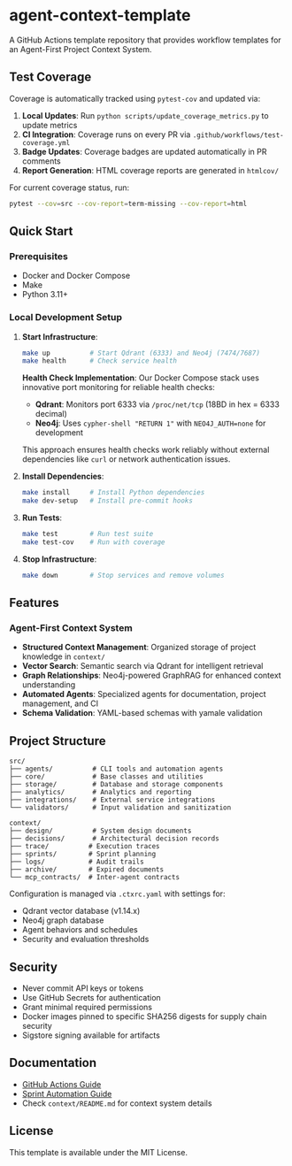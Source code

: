 # agent-context-template

A GitHub Actions template repository that provides workflow templates for an Agent-First Project Context System.

## Test Coverage

Coverage is automatically tracked using `pytest-cov` and updated via:
1. **Local Updates**: Run `python scripts/update_coverage_metrics.py` to update metrics
2. **CI Integration**: Coverage runs on every PR via `.github/workflows/test-coverage.yml`
3. **Badge Updates**: Coverage badges are updated automatically in PR comments
4. **Report Generation**: HTML coverage reports are generated in `htmlcov/`

For current coverage status, run:
```bash
pytest --cov=src --cov-report=term-missing --cov-report=html
```

## Quick Start

### Prerequisites
- Docker and Docker Compose
- Make
- Python 3.11+

### Local Development Setup
1. **Start Infrastructure**:
   ```bash
   make up          # Start Qdrant (6333) and Neo4j (7474/7687)
   make health      # Check service health
   ```

   **Health Check Implementation**:
   Our Docker Compose stack uses innovative port monitoring for reliable health checks:

   - **Qdrant**: Monitors port 6333 via `/proc/net/tcp` (18BD in hex = 6333 decimal)
   - **Neo4j**: Uses `cypher-shell "RETURN 1"` with `NEO4J_AUTH=none` for development

   This approach ensures health checks work reliably without external dependencies like `curl` or network authentication issues.

2. **Install Dependencies**:
   ```bash
   make install     # Install Python dependencies
   make dev-setup   # Install pre-commit hooks
   ```

3. **Run Tests**:
   ```bash
   make test        # Run test suite
   make test-cov    # Run with coverage
   ```

4. **Stop Infrastructure**:
   ```bash
   make down        # Stop services and remove volumes
   ```

## Features

### Agent-First Context System
- **Structured Context Management**: Organized storage of project knowledge in `context/`
- **Vector Search**: Semantic search via Qdrant for intelligent retrieval
- **Graph Relationships**: Neo4j-powered GraphRAG for enhanced context understanding
- **Automated Agents**: Specialized agents for documentation, project management, and CI
- **Schema Validation**: YAML-based schemas with yamale validation

## Project Structure

```
src/
├── agents/          # CLI tools and automation agents
├── core/            # Base classes and utilities
├── storage/         # Database and storage components
├── analytics/       # Analytics and reporting
├── integrations/    # External service integrations
└── validators/      # Input validation and sanitization

context/
├── design/          # System design documents
├── decisions/       # Architectural decision records
├── trace/          # Execution traces
├── sprints/        # Sprint planning
├── logs/           # Audit trails
├── archive/        # Expired documents
└── mcp_contracts/  # Inter-agent contracts
```

Configuration is managed via `.ctxrc.yaml` with settings for:
- Qdrant vector database (v1.14.x)
- Neo4j graph database
- Agent behaviors and schedules
- Security and evaluation thresholds


## Security

- Never commit API keys or tokens
- Use GitHub Secrets for authentication
- Grant minimal required permissions
- Docker images pinned to specific SHA256 digests for supply chain security
- Sigstore signing available for artifacts

## Documentation

- [GitHub Actions Guide](https://docs.github.com/en/actions)
- [Sprint Automation Guide](docs/sprint-automation.md)
- Check `context/README.md` for context system details

## License

This template is available under the MIT License.
